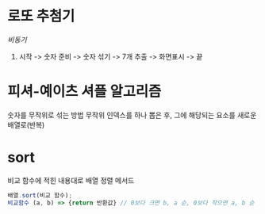 # 로또 추첨기
*비동기*

1. 시작 -> 숫자 준비 -> 숫자 섞기 -> 7개 추출 -> 화면표시 -> 끝

# 피셔-예이츠 셔플 알고리즘
숫자를 무작위로 섞는 방법 무작위 인덱스를 하나 뽑은 후, 그에 해당되는 요소를 새로운 배열로(반복)

# sort
비교 함수에 적힌 내용대로 배열 정렬 메서드
```js
배열.sort(비교 함수);
비교함수 (a, b) => {return 반환값} // 0보다 크면 b, a 순, 0보다 작으면 a, b 순
```



